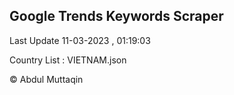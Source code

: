 

## Google Trends Keywords Scraper 
 
Last Update 11-03-2023 , 01:19:03

Country List :
VIETNAM.json



© Abdul Muttaqin 
